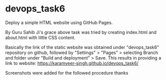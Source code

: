 # devops_task6
Deploy a simple HTML website using GitHub Pages.

By Guru Sahib Ji's grace above task was tried by creating index.html and about.html with little CSS content.

Basically the link of the static website was obtained under "devops_task6" repository on github, followed by "Settings" > "Pages" > selecting Branch and folder under "Build and deployment" > Save. This results in providing a link to website: https://karamveer-singh.github.io/devops_task6/

Screenshots were added for the followed procedure
thanks
